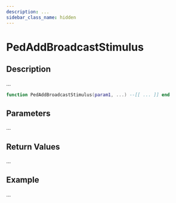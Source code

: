 ```yaml
---
description: ...
sidebar_class_name: hidden
---
```


# PedAddBroadcastStimulus

## Description

...

```lua
function PedAddBroadcastStimulus(param1, ...) --[[ ... ]] end
```

## Parameters

...

## Return Values

...

## Example

...

